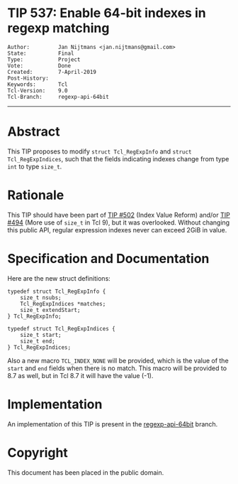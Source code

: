 # TIP 537: Enable 64-bit indexes in regexp matching
	Author:         Jan Nijtmans <jan.nijtmans@gmail.com>
	State:          Final
	Type:           Project
	Vote:           Done
	Created:        7-April-2019
	Post-History:   
	Keywords:       Tcl
	Tcl-Version:    9.0
	Tcl-Branch:     regexp-api-64bit
-----

# Abstract
 
This TIP proposes to modify `struct Tcl_RegExpInfo` and `struct
Tcl_RegExpIndices`, such that the fields indicating indexes change from type
`int` to type `size_t`.

# Rationale

This TIP should have been part of [TIP #502](502.md) (Index Value Reform) and/or [TIP #494](494.md) (More use of `size_t` in Tcl 9), but it was overlooked. Without changing this public API, regular expression
indexes never can exceed 2GiB in value.

# Specification and Documentation

Here are the new struct definitions:

    typedef struct Tcl_RegExpInfo {
        size_t nsubs;
        Tcl_RegExpIndices *matches;
        size_t extendStart;
    } Tcl_RegExpInfo;
    
    typedef struct Tcl_RegExpIndices {
        size_t start;
        size_t end;
    } Tcl_RegExpIndices;

Also a new macro `TCL_INDEX_NONE` will be provided, which is the value of the
`start` and `end` fields when there is no match.
This macro will be provided to 8.7 as well, but in Tcl 8.7 it will have the value (-1).

# Implementation

An implementation of this TIP is present in the [regexp-api-64bit](https://core.tcl-lang.org/tcl/timeline?r=regexp-api-64bit) branch. 

# Copyright

This document has been placed in the public domain.
